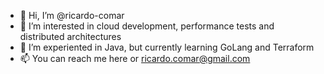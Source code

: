 - 👋 Hi, I’m @ricardo-comar
- 👀 I’m interested in cloud development, performance tests and distributed architectures
- 🌱 I’m experiented in Java, but currently learning GoLang and Terraform
- 📫 You can reach me here or ricardo.comar@gmail.com

<!---
ricardo-comar/ricardo-comar is a ✨ special ✨ repository because its `README.md` (this file) appears on your GitHub profile.
You can click the Preview link to take a look at your changes.
--->
